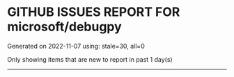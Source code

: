 
# GITHUB ISSUES REPORT FOR microsoft/debugpy


Generated on 2022-11-07 using: stale=30, all=0


Only showing items that are new to report in past 1 day(s)


---
